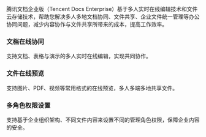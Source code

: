 腾讯文档企业版（Tencent Docs Enterprise）基于多人实时在线编辑技术和文件云存储技术，帮助您解决多人多地文档协同、文件共享、企业文件统一管理等办公协同问题，减少内容协作与文件共享所带来的成本，提高工作效率。


### 文档在线协同
支持文档、表格与演示的多人实时在线编辑，实现共同协作。


### 文件在线预览
支持图片、PDF、视频等常用格式的在线预览，多人多端多地共享文件。


### 多角色权限设置
支持基于企业组织架构、不同文件内容来设置不同的管理角色权限，保障企业内容的安全。

